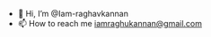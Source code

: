 - 👋 Hi, I’m @Iam-raghavkannan
- 📫 How to reach me iamraghukannan@gmail.com

<!---
Iam-raghavkannan/Iam-raghavkannan is a ✨ special ✨ repository because its `README.md` (this file) appears on your GitHub profile.
You can click the Preview link to take a look at your changes.
--->
